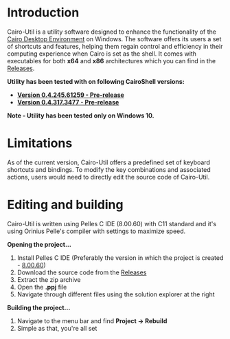 # Introduction
Cairo-Util is a utility software designed to enhance the functionality of the [Cairo Desktop Environment](https://github.com/cairoshell/cairoshell) on Windows.
The software offers its users a set of shortcuts and features, helping them regain control and efficiency in their computing experience when Cairo is set as the shell. It comes with executables for both **x64** and **x86** architectures which you can find in the [Releases](https://github.com/shellstrike/cairo-util/releases/tag/1.0).

**Utility has been tested with on following CairoShell versions:** 
 * [**Version 0.4.245.61259 - Pre-release**](https://github.com/cairoshell/cairoshell/releases/tag/v0.4.245)
 * [**Version 0.4.317.3477 - Pre-release**](https://github.com/cairoshell/cairoshell/releases/tag/v0.4.317)

**Note - Utility has been tested only on Windows 10.**

# Limitations
As of the current version, Cairo-Util offers a predefined set of keyboard shortcuts and bindings. 
To modify the key combinations and associated actions, users would need to directly edit the source code of Cairo-Util. 

# Editing and building
Cairo-Util is written using Pelles C IDE (8.00.60) with C11 standard and it's using Orinius Pelle's compiler with settings to maximize speed. <br>

**Opening the project...**
  1. Install Pelles C IDE (Preferably the version in which the project is created - [8.00.60](https://softradar.com/pelles-c/download/))
  2. Download the source code from the [Releases](https://github.com/shellstrike/cairo-util/releases/tag/1.0)
  3. Extract the zip archive
  4. Open the **.ppj** file
  5. Navigate through different files using the solution explorer at the right

**Building the project...**
  1. Navigate to the menu bar and find **Project -> Rebuild**
  2. Simple as that, you're all set
